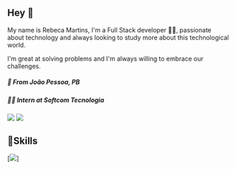 ## **Hey** 👋

My name is Rebeca Martins, I'm a Full Stack developer 👩‍💻, passionate about technology and always looking to study more about this technological world. 

I'm great at solving problems and I'm always willing to embrace our challenges.



##### 📍 From João Pessoa, PB
##### 👩‍💻 Intern at Softcom Tecnologia

[<img src="https://img.shields.io/badge/linkedin-%230077B5.svg?&style=for-the-badge&logo=linkedin&logoColor=white" />](https://www.linkedin.com/in/rebecca-martins-57794a175/)
[<img src = "https://img.shields.io/badge/instagram-%23E4405F.svg?&style=for-the-badge&logo=instagram&logoColor=white">](https://www.instagram.com/mtrebecca/) 

##  🚀Skills


[<img src="https://img.shields.io/badge/Python-3776AB?style=for-the-badge&logo=python&logoColor=white" />]
